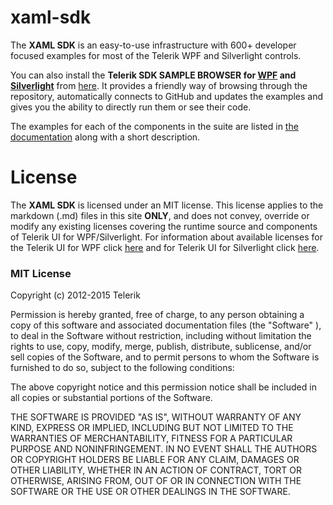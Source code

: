 xaml-sdk
========

The __XAML SDK__ is an easy-to-use infrastructure with 600+ developer focused examples for most of the Telerik WPF and Silverlight controls. 

You can also install the __Telerik SDK SAMPLE BROWSER for [WPF](http://blogs.telerik.com/blogs/13-11-04/introducing-wpf-sdk-samples-browser) and [Silverlight](http://blogs.telerik.com/xamlteam/posts/14-03-10/silverlight-available-in-the-sdk-samples-browser)__ from [here](http://demos.telerik.com/xaml-sdkbrowser/). It provides a friendly way of browsing through the repository, automatically connects to GitHub and updates the examples and gives you the ability to directly run them or see their code.

The examples for each of the components in the suite are listed in [the documentation](http://docs.telerik.com/devtools/wpf/sdk-examples.html) along with a short description.

# License

The  __XAML SDK__ is licensed under an MIT license. This license applies to the markdown (.md) files in this site **ONLY**, and does not convey, override or modify any existing licenses covering the runtime source and components of Telerik UI for WPF/Silverlight. For information about available licenses for the Telerik UI for WPF click [here](http://www.telerik.com/purchase/license-agreement/wpf-dlw-s) and for Telerik UI for Silverlight click [here](http://www.telerik.com/purchase/license-agreement/silverlight-dlw-s).

### MIT License

Copyright (c) 2012-2015 Telerik

Permission is hereby granted, free of charge, to any person obtaining a copy of this software and associated documentation files (the "Software" ), to deal in the Software without restriction, including without limitation the rights to use, copy, modify, merge, publish, distribute, sublicense, and/or sell copies of the Software, and to permit persons to whom the Software is furnished to do so, subject to the following conditions:

The above copyright notice and this permission notice shall be included in all copies or substantial portions of the Software.

THE SOFTWARE IS PROVIDED "AS IS", WITHOUT WARRANTY OF ANY KIND, EXPRESS OR IMPLIED, INCLUDING BUT NOT LIMITED TO THE WARRANTIES OF MERCHANTABILITY, FITNESS FOR A PARTICULAR PURPOSE AND NONINFRINGEMENT. IN NO EVENT SHALL THE AUTHORS OR COPYRIGHT HOLDERS BE LIABLE FOR ANY CLAIM, DAMAGES OR OTHER LIABILITY, WHETHER IN AN ACTION OF CONTRACT, TORT OR OTHERWISE, ARISING FROM, OUT OF OR IN CONNECTION WITH THE SOFTWARE OR THE USE OR OTHER DEALINGS IN THE SOFTWARE.
